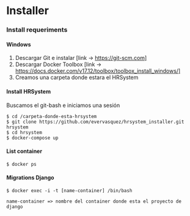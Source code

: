# Installer


### Install requeriments

#### Windows 
1. Descargar Git e instalar [link -> https://git-scm.com]
2. Descargar Docker Toolbox [link -> https://docs.docker.com/v17.12/toolbox/toolbox_install_windows/]
3. Creamos una carpeta donde estara el HRSystem



#### Install HRSystem
Buscamos el git-bash e iniciamos una sesión
```
$ cd /carpeta-donde-esta-hrsystem
$ git clone https://github.com/evervasquez/hrsystem_installer.git hrsystem
$ cd hrsystem
$ docker-compose up
```


#### List container
```
$ docker ps
```

#### Migrations Django
```
$ docker exec -i -t [name-container] /bin/bash
```

``name-container => nombre del container donde esta el proyecto de django``
